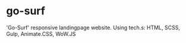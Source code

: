 # go-surf
'Go-Surf' responsive landingpage website. Using tech.s: HTML, SCSS, Gulp, Animate.CSS, WoW.JS 
